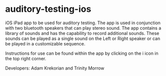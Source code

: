 # auditory-testing-ios

iOS iPad app to be used for auditory testing. The app is used in conjunction with two bluetooth speakers that can play stereo sound. The app contains a library of sounds and has the capability to record additional sounds. These sounds can be played as a single sound on the Left or Right speaker or can be played in a customizable sequence. 

Instructions for use can be found within the app by clicking on the i icon in the top right corner.  

Developers: Adam Krekorian and Trinity Morrow 
